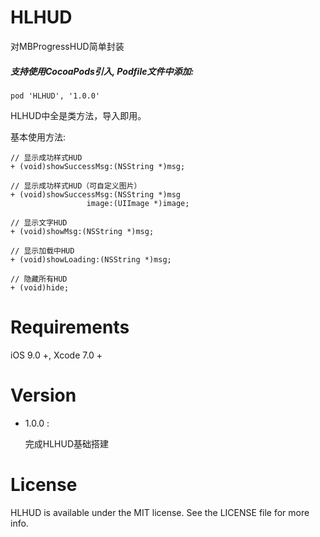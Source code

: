 # HLHUD
对MBProgressHUD简单封装

##### 支持使用CocoaPods引入, Podfile文件中添加:

``` objc
pod 'HLHUD', '1.0.0'
```
HLHUD中全是类方法，导入即用。

基本使用方法:<p>

``` objc
// 显示成功样式HUD
+ (void)showSuccessMsg:(NSString *)msg;

// 显示成功样式HUD（可自定义图片）
+ (void)showSuccessMsg:(NSString *)msg
                 image:(UIImage *)image;

// 显示文字HUD
+ (void)showMsg:(NSString *)msg;

// 显示加载中HUD
+ (void)showLoading:(NSString *)msg;

// 隐藏所有HUD
+ (void)hide;
```

# Requirements

iOS 9.0 +, Xcode 7.0 +

# Version

* 1.0.0 :

  完成HLHUD基础搭建

# License
HLHUD is available under the MIT license. See the LICENSE file for more info.
